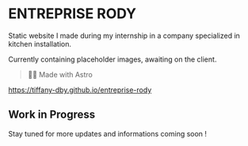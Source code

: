 # ENTREPRISE RODY

Static website I made during my internship in a company specialized in kitchen installation.

Currently containing placeholder images, awaiting on the client.

> 🧑‍🚀 Made with Astro

https://tiffany-dby.github.io/entreprise-rody


## Work in Progress

Stay tuned for more updates and informations coming soon !